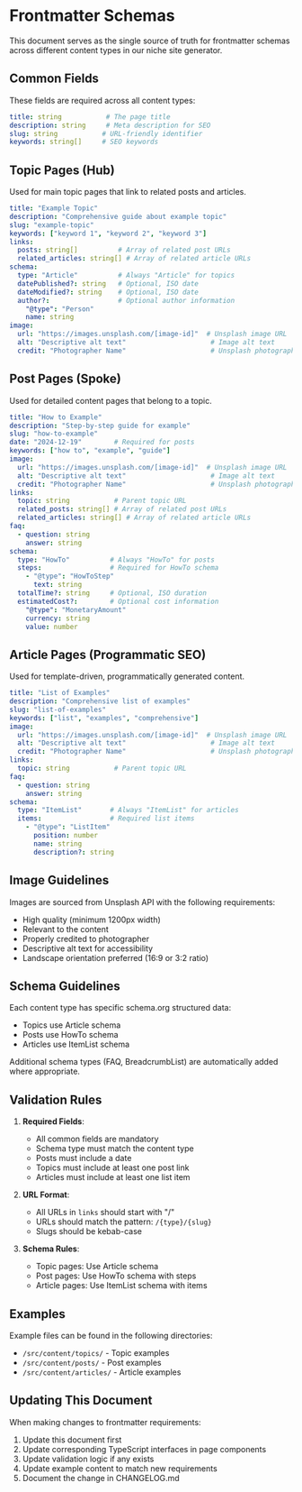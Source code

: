 # Frontmatter Schemas

This document serves as the single source of truth for frontmatter schemas across different content types in our niche site generator.

## Common Fields
These fields are required across all content types:

```yaml
title: string           # The page title
description: string     # Meta description for SEO
slug: string           # URL-friendly identifier
keywords: string[]     # SEO keywords
```

## Topic Pages (Hub)
Used for main topic pages that link to related posts and articles.

```yaml
title: "Example Topic"
description: "Comprehensive guide about example topic"
slug: "example-topic"
keywords: ["keyword 1", "keyword 2", "keyword 3"]
links:
  posts: string[]          # Array of related post URLs
  related_articles: string[] # Array of related article URLs
schema:
  type: "Article"          # Always "Article" for topics
  datePublished?: string   # Optional, ISO date
  dateModified?: string    # Optional, ISO date
  author?:                 # Optional author information
    "@type": "Person"
    name: string
image:
  url: "https://images.unsplash.com/[image-id]"  # Unsplash image URL
  alt: "Descriptive alt text"                     # Image alt text
  credit: "Photographer Name"                     # Unsplash photographer credit
```

## Post Pages (Spoke)
Used for detailed content pages that belong to a topic.

```yaml
title: "How to Example"
description: "Step-by-step guide for example"
slug: "how-to-example"
date: "2024-12-19"        # Required for posts
keywords: ["how to", "example", "guide"]
image:
  url: "https://images.unsplash.com/[image-id]"  # Unsplash image URL
  alt: "Descriptive alt text"                     # Image alt text
  credit: "Photographer Name"                     # Unsplash photographer credit
links:
  topic: string           # Parent topic URL
  related_posts: string[] # Array of related post URLs
  related_articles: string[] # Array of related article URLs
faq:
  - question: string
    answer: string
schema:
  type: "HowTo"          # Always "HowTo" for posts
  steps:                 # Required for HowTo schema
    - "@type": "HowToStep"
      text: string
  totalTime?: string     # Optional, ISO duration
  estimatedCost?:        # Optional cost information
    "@type": "MonetaryAmount"
    currency: string
    value: number
```

## Article Pages (Programmatic SEO)
Used for template-driven, programmatically generated content.

```yaml
title: "List of Examples"
description: "Comprehensive list of examples"
slug: "list-of-examples"
keywords: ["list", "examples", "comprehensive"]
image:
  url: "https://images.unsplash.com/[image-id]"  # Unsplash image URL
  alt: "Descriptive alt text"                     # Image alt text
  credit: "Photographer Name"                     # Unsplash photographer credit
links:
  topic: string           # Parent topic URL
faq:
  - question: string
    answer: string
schema:
  type: "ItemList"       # Always "ItemList" for articles
  items:                 # Required list items
    - "@type": "ListItem"
      position: number
      name: string
      description?: string
```

## Image Guidelines

Images are sourced from Unsplash API with the following requirements:
- High quality (minimum 1200px width)
- Relevant to the content
- Properly credited to photographer
- Descriptive alt text for accessibility
- Landscape orientation preferred (16:9 or 3:2 ratio)

## Schema Guidelines

Each content type has specific schema.org structured data:
- Topics use Article schema
- Posts use HowTo schema
- Articles use ItemList schema

Additional schema types (FAQ, BreadcrumbList) are automatically added where appropriate.

## Validation Rules

1. **Required Fields**:
   - All common fields are mandatory
   - Schema type must match the content type
   - Posts must include a date
   - Topics must include at least one post link
   - Articles must include at least one list item

2. **URL Format**:
   - All URLs in `links` should start with "/"
   - URLs should match the pattern: `/{type}/{slug}`
   - Slugs should be kebab-case

3. **Schema Rules**:
   - Topic pages: Use Article schema
   - Post pages: Use HowTo schema with steps
   - Article pages: Use ItemList schema with items

## Examples

Example files can be found in the following directories:
- `/src/content/topics/` - Topic examples
- `/src/content/posts/` - Post examples
- `/src/content/articles/` - Article examples

## Updating This Document

When making changes to frontmatter requirements:

1. Update this document first
2. Update corresponding TypeScript interfaces in page components
3. Update validation logic if any exists
4. Update example content to match new requirements
5. Document the change in CHANGELOG.md
